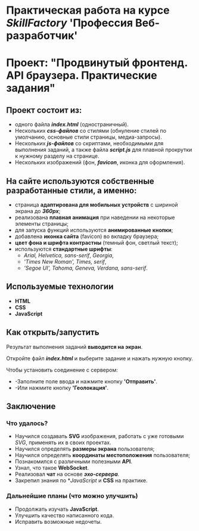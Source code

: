 # Практическая работа на курсе *SkillFactory* **'Профессия Веб-разработчик'**

# Проект: "Продвинутый фронтенд. API браузера. Практические задания"

## Проект состоит из:

* одного файла ***index.html*** (одностраничный).
* Нескольких ***сss-файлов*** со стилями (обнуление стилей по умолчанию, основные стили страницы, медиа-запросы).
* Нескольких ***js-файлов*** со скриптами, необходимыми для выполнения заданий, а также файла ***script.js*** для плавной прокрутки к нужному разделу на странице.
* Нескольких изображений (фон, ***favicon***, иконка для оформления).

## На сайте используются собственные разработанные стили, а именно:

* страница **адаптирована для мобильных устройств** с шириной экрана до ***360px***;
* реализована **плавная анимация** при наведении на некоторые элементы страницы;
* для запуска функций используются **анимированные кнопки**;
* добавлена **иконка сайта** (favicon) во вкладку браузера;
* **цвет фона и шрифта контрастны** (темный фон, светлый текст);
* используются **стандартные шрифты**: 
  * *Arial, Helvetica, sans-serif*, *Georgia*, 
  * *'Times New Roman', Times, serif*,
  * *'Segoe UI', Tahoma, Geneva, Verdana, sans-serif*.

## Используемые технологии

* **HTML**
* **CSS** 
* **JavaScript**

## Как открыть/запустить

Результат выполнения заданий **выводится на экран**.

Откройте файл ***index.html*** и выберите задание и нажать нужную кнопку.

Чтобы установить соединение с сервером:
* -Заполните поле ввода и нажмите кнопку **'Отправить'**.						
* -Или нажмите кнопку **'Геолокация'**.					
							
## Заключение

### Что удалось?

* Научился создавать **SVG** изображения, работать с уже готовыми *SVG*, применять их в своих проектах.
* Научилcя определять **размеры экрана** пользователя;
* Научилcя определять **координаты местоположения** пользователя;
* Познакомился с различными полезными **API**.
* Узнал, что такое **WebSocket**. 
* Реализовал **чат** на основе ***эхо-сервера***.
* Закрепил знания по **JavaScript* и **CSS** на практике.

### Дальнейшие планы (что можно улучшить)

* Продолжать изучать **JavaScript**.
* Улучшить качество написанного кода. 
* Исправить возможные недочеты.